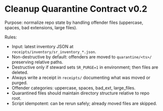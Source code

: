 # Cleanup Quarantine Contract v0.2

Purpose: normalize repo state by handling offender files (uppercase, spaces, bad extensions, large files).

Rules:
- Input: latest inventory JSON at `receipts/inventory/sr_inventory_*.json`.
- Non-destructive by default: offenders are moved to `quarantine/<ts>/` preserving relative paths.
- Destructive only if steward sets `SR_PURGE=1` in environment; then files are deleted.
- Always write a receipt in `receipts/` documenting what was moved or purged.
- Offender categories: uppercase, spaces, bad_ext, large_files.
- Quarantined files should maintain directory structure relative to repo root.
- Script idempotent: can be rerun safely; already moved files are skipped.
